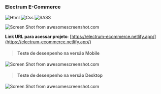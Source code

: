 ### Electrum E-Commerce

![Html](https://img.shields.io/badge/HTML5-E34F26?style=flot&logo=html5&logoColor=white)
![Css](https://img.shields.io/badge/CSS3-1572B6?style=flot&logo=css3&logoColor=white)
![SASS](https://img.shields.io/badge/SASS-hotpink.svg?style=flot&logo=SASS&logoColor=white)

![Screen Shot from awesomescreenshot.com](https://www.awesomescreenshot.com/web/image/thumbnail/19867710?key=0096af383a7d9cb6c55d5a6492929aa2&size=orig) 


**Link URL para acessar projeto**:
[https://electrum-ecommerce.netlify.app/](https://electrum-ecommerce.netlify.app/)
 
> #### Teste de desenpenho na versão Mobile
![Screen Shot from awesomescreenshot.com](https://www.awesomescreenshot.com/web/image/thumbnail/19868096?key=bd708e7447008df8f7ab8c9535f2d84a&size=orig) 

> #### Teste de desenpenho na versão Desktop
![Screen Shot from awesomescreenshot.com](https://www.awesomescreenshot.com/web/image/thumbnail/19868232?key=2f39b833d0725cd52384de3d3d2144ef&size=orig) 
